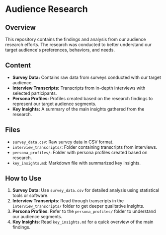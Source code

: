 # Audience Research

## Overview
This repository contains the findings and analysis from our audience research efforts. The research was conducted to better understand our target audience's preferences, behaviors, and needs.

## Content
- **Survey Data:** Contains raw data from surveys conducted with our target audience.
- **Interview Transcripts:** Transcripts from in-depth interviews with selected participants.
- **Persona Profiles:** Profiles created based on the research findings to represent our target audience segments.
- **Key Insights:** A summary of the main insights gathered from the research.

## Files
- `survey_data.csv`: Raw survey data in CSV format.
- `interview_transcripts/`: Folder containing transcripts from interviews.
- `persona_profiles/`: Folder with persona profiles created based on research.
- `key_insights.md`: Markdown file with summarized key insights.

## How to Use
1. **Survey Data**: Use `survey_data.csv` for detailed analysis using statistical tools or software.
2. **Interview Transcripts**: Read through transcripts in the `interview_transcripts/` folder to get deeper qualitative insights.
3. **Persona Profiles**: Refer to the `persona_profiles/` folder to understand our audience segments.
4. **Key Insights**: Read `key_insights.md` for a quick overview of the main findings.
